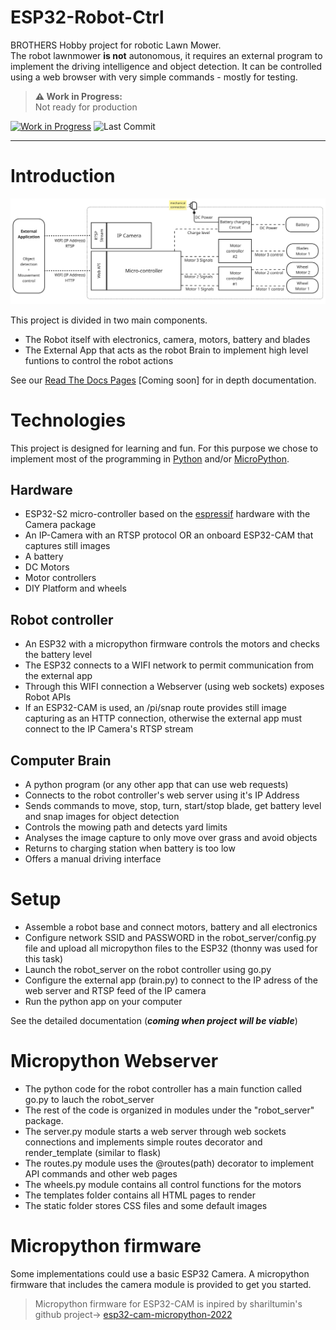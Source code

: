 # ESP32-Robot-Ctrl  
  
BROTHERS Hobby project for robotic Lawn Mower.  
The robot lawnmower **is not** autonomous, it requires an external program to implement the driving intelligence and object detection. It can be controlled using a web browser with very simple commands - mostly for testing.  

> **⚠️ Work in Progress:**  
> Not ready for production

[![Work in Progress](https://img.shields.io/badge/status-in_progress-yellow)](https://github.com/poivronjaune/ESP32-Robot-Ctrl)
![Last Commit](https://img.shields.io/github/last-commit/poivronjaune/ESP32-Robot-Ctrl)

---  

#     
# Introduction  
![image](/images/componentsV2.png)   

This project is divided in two main components.  
- The Robot itself with electronics, camera, motors, battery and blades  
- The External App that acts as the robot Brain to implement high level funtions to control the robot actions    

See our [Read The Docs Pages](https://about.readthedocs.com/) [Coming soon] for in depth documentation.  

# Technologies
This project is designed for learning and fun. For this purpose we chose to implement most of the programming in [Python](https://www.python.org/) and/or [MicroPython](https://micropython.org/).  

## Hardware
- ESP32-S2 micro-controller based on the [espressif](https://www.espressif.com/en/products/socs/esp32-s2) hardware with the Camera package  
- An IP-Camera with an RTSP protocol OR an onboard ESP32-CAM that captures still images
- A battery  
- DC Motors  
- Motor controllers  
- DIY Platform and wheels

## Robot controller 
- An ESP32 with a micropython firmware controls the motors and checks the battery level  
- The ESP32 connects to a WIFI network to permit communication from the external app  
- Through this WIFI connection a Webserver (using web sockets) exposes Robot APIs
- If an ESP32-CAM is used, an /pi/snap route provides still image capturing as an HTTP connection, otherwise the external app must connect to the IP Camera's RTSP stream  

## Computer Brain
- A python program (or any other app that can use web requests)  
- Connects to the robot controller's web server using it's IP Address  
- Sends commands to move, stop, turn, start/stop blade, get battery level and snap images for object detection  
- Controls the mowing path and detects yard limits    
- Analyses the image capture to only move over grass and avoid objects  
- Returns to charging station when battery is too low  
- Offers a manual driving interface  

# Setup  
- Assemble a robot base and connect motors, battery and all electronics
- Configure network SSID and PASSWORD in the robot_server/config.py file and upload all micropython files to the ESP32 (thonny was used for this task)  
- Launch the robot_server on the robot controller using go.py
- Configure the external app (brain.py) to connect to the IP adress of the web server and RTSP feed of the IP camera
- Run the python app on your computer

See the detailed documentation (***coming when project will be viable***) 

# Micropython Webserver  
- The python code for the robot controller has a main function called go.py to lauch the robot_server
- The rest of the code is organized in modules under the "robot_server" package.  
- The server.py module starts a web server through web sockets connections and implements simple routes decorator and render_template (similar to flask)  
- The routes.py module uses the @routes(path) decorator to implement API commands and other web pages  
- The wheels.py module contains all control functions for the motors
- The templates folder contains all HTML pages to render 
- The static folder stores CSS files and some default images  

# Micropython firmware  
Some implementations could use a basic ESP32 Camera. A micropython firmware that includes the camera module is provided to get you started.  

> Micropython firmware for ESP32-CAM is inpired by shariltumin's github project->  [esp32-cam-micropython-2022](https://github.com/shariltumin/esp32-cam-micropython-2022)   
